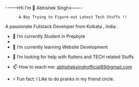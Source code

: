---->Hi  I'm 👋 Abhishek Singh<----

          A Boy Trying to Figure-out Latest Tech Stuffs !!

A passionate Fullstack Developer from  Kolkata , India .

- 🔭 I’m currently Student in Prepbyte
- 
- 🌱 I’m currently learning Website Development
<!-- - 👯 I’m looking to collaborate on  -->
- 🤔 I’m looking for help with flutters and TECH related Stuffs
<!-- - 💬 Ask me about ... -->
- 📫 How to reach me: abhisheksinghofficial89@gmail.com
<!-- - 😄 Pronouns: ... -->
- ⚡ Fun fact: I Like to do pranks in my friend circle.

